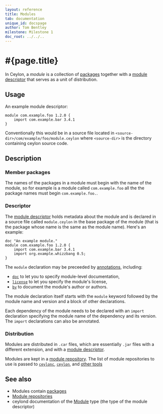 ```yaml
---
layout: reference
title: Modules
tab: documentation
unique_id: docspage
author: Tom Bentley
milestone: Milestone 1
doc_root: ../../..
---
```


# #{page.title}

In Ceylon, a *module* is a collection of [packages](../package) together with a 
[module descriptor](#descriptor) that serves as a unit of distribution.

## Usage 

An example module descriptor:

<!-- check:none -->
    module com.example.foo 1.2.0 {
        import com.example.bar 3.4.1
    }
    
Conventionally this would be in a source file located in
`<source-dir>/com/example/foo/module.ceylon` where `<source-dir>` is the
directory containing ceylon source code.

## Description

### Member packages

The names of the packages in a module must begin with the name of the module,
so for example is a module called `com.example.foo` all the the package names
must begin `com.example.foo.`.

### Descriptor

The 
[module descriptor](#{site.urls.apidoc_current}/ceylon/language/descriptor/class_Module.html) 
holds metadata about the module and is declared in a source file called
`module.ceylon` in the base package of the module (that is the package whose 
name is the same as the module name). Here's an example:

<!-- check:none -->
    doc "An example module."
    module com.example.foo 1.2.0 {
        import com.example.bar 3.4.1
        import org.example.whizzbang 0.5;
    }

The `module` declaration may be preceeded by [annotations](../annotation), including:

* [`doc`](#{site.urls.apidoc_current}/ceylon/language/#doc) 
  to let you to specify module-level documentation,
* [`license`](#{site.urls.apidoc_current}/ceylon/language/#license) 
  to let you specify the module's license,
* [`by`](#{site.urls.apidoc_current}/ceylon/language/#by) 
  to document the module's author or authors. 

The module declaration itself starts with the `module` keyword followed by the 
module name and version and a block of other declarations.

Each dependency of the module needs to be declared with an `import` declaration
specifying the module name of the dependency and its version. The `import` 
declarations can also be annotated.

### Distribution

Modules are distributed in `.car` files, which are essentially `.jar` files 
with a different extension, and with a [module descriptor](#descriptor).

Modules are kept in a [module repository](../../repository). The list of module 
repositories to use is passed to 
[`ceylonc`](#{page.doc_root}/reference/tool/ceylonc), 
[`ceylon`](#{page.doc_root}/reference/tool/ceylon),  and 
[other tools](#{page.doc_root}/reference/#tools)

## See also

* Modules contain [packages](../package)
* [Module repositories](../../repository)
* ceylond documentation of the 
  [Module](#{site.urls.apidoc_current}/ceylon/language/descriptor/class_Module.html) 
  type (the type of the module descriptor)
